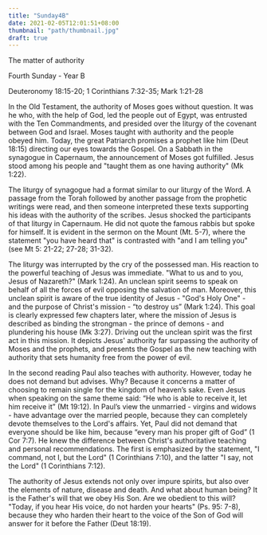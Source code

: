 ```yaml
---
title: "Sunday4B"
date: 2021-02-05T12:01:51+08:00
thumbnail: "path/thumbnail.jpg"
draft: true
---
```

The matter of authority

Fourth Sunday - Year B

Deuteronomy 18:15-20; 1 Corinthians 7:32-35; Mark 1:21-28

In the Old Testament, the authority of Moses goes without question. It was he who, with the help of God, led the people out of Egypt, was entrusted with the Ten Commandments, and presided over the liturgy of the covenant between God and Israel. Moses taught with authority and the people obeyed him. Today, the great Patriarch promises a prophet like him (Deut 18:15) directing our eyes towards the Gospel. On a Sabbath in the synagogue in Capernaum, the announcement of Moses got fulfilled. Jesus stood among his people and "taught them as one having authority" (Mk 1:22).

The liturgy of synagogue had a format similar to our liturgy of the Word. A passage from the Torah followed by another passage from the prophetic writings were read, and then someone interpreted these texts supporting his ideas with the authority of the scribes. Jesus shocked the participants of that liturgy in Capernaum. He did not quote the famous rabbis but spoke for himself. It is evident in the sermon on the Mount (Mt. 5-7), where the statement "you have heard that" is contrasted with "and I am telling you" (see Mt 5: 21-22; 27-28; 31-32).

The liturgy was interrupted by the cry of the possessed man.  His reaction to the powerful teaching of Jesus was immediate. "What to us and to you, Jesus of Nazareth?" (Mark 1:24). An unclean spirit seems to speak on behalf of all the forces of evil opposing the salvation of man. Moreover, this unclean spirit is aware of the true identity of Jesus - "God's Holy One" - and the purpose of Christ's mission - “to destroy us” (Mark 1:24). This goal is clearly expressed few chapters later, where the mission of Jesus is described as binding the strongman - the prince of demons - and plundering his house (Mk 3:27). Driving out the unclean spirit was the first act in this mission. It depicts Jesus' authority far surpassing the authority of Moses and the prophets, and presents the Gospel as the new teaching with authority that sets humanity free from the power of evil.

In the second reading Paul also teaches with authority. However, today he does not demand but advises. Why? Because it concerns a matter of choosing to remain single for the kingdom of heaven’s sake. Even Jesus when speaking on the same theme said: “He who is able to receive it, let him receive it” (Mt 19:12). In Paul’s view the unmarried - virgins and widows - have advantage over the married people, because they can completely devote themselves to the Lord's affairs. Yet, Paul did not demand that everyone should be like him, because “every man his proper gift of God” (1 Cor 7:7). He knew the difference between Christ's authoritative teaching and personal recommendations. The first is emphasized by the statement, "I command, not I, but the Lord" (1 Corinthians 7:10), and the latter "I say, not the Lord" (1 Corinthians 7:12).

The authority of Jesus extends not only over impure spirits, but also over the elements of nature, disease and death. And what about human being? It is the Father's will that we obey His Son. Are we obedient to this will? "Today, if you hear His voice, do not harden your hearts" (Ps. 95: 7-8), because they who harden their heart to the voice of the Son of God will answer for it before the Father (Deut 18:19).
